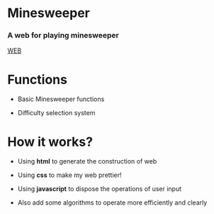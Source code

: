# Minesweeper

### A web for playing minesweeper
[WEB](https://blameazu.github.io/minesweeper/main.html)

# Functions

* Basic Minesweeper functions

* Difficulty selection system

# How it works?

* Using **html** to generate the construction of web

* Using **css** to make my web prettier!

* Using **javascript** to dispose the operations of user input

* Also add some algorithms to operate more efficiently and clearly
